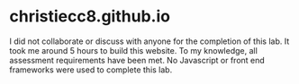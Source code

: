 # christiecc8.github.io

I did not collaborate or discuss with anyone for the completion of this lab.
It took me around 5 hours to build this website.
To my knowledge, all assessment requirements have been met. No Javascript or front end frameworks were used to complete this lab.